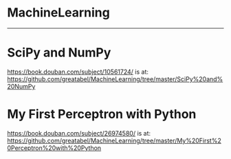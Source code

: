 # MachineLearning
------------------

# SciPy and NumPy 
https://book.douban.com/subject/10561724/ is at: https://github.com/greatabel/MachineLearning/tree/master/SciPy%20and%20NumPy

# My First Perceptron with Python
https://book.douban.com/subject/26974580/ is at: https://github.com/greatabel/MachineLearning/tree/master/My%20First%20Perceptron%20with%20Python
